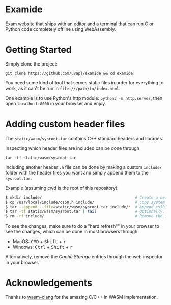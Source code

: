 # Examide

Exam website that ships with an editor and a terminal that can run C or Python
code completely offline using WebAssembly.

# Getting Started

Simply clone the project:

```
git clone https://github.com/uvapl/examide && cd examide
```

You need some kind of tool that serves static files in order for everything to
work, as it can't be run in `file:///path/to/index.html`.

One example is to use Python's http module: `python3 -m http.server`, then open
`localhost:8000` in your browser and enjoy.

# Adding custom header files

The `static/wasm/sysroot.tar` contains C++ standard headers and libraries.

Inspecting which header files are included can be done through

```
tar -tf static/wasm/sysroot.tar
```

Including another header `.h` file can be done by making a custom `include/`
folder with the header files you want and simply append them to the `sysroot.tar`.

Example (assuming cwd is the root of this repository):

```sh
$ mkdir include/                                         # Create a new include folder
$ cp /usr/local/include/cs50.h include/                  # Copy system local cs50.h to the include folder
$ tar --append --file=static/wasm/sysroot.tar include/*  # Append cs50.h to the sysroot.tar
$ tar -tf static/wasm/sysroot.tar | tail                 # Optionally, you can confirm your file has been added
$ rm -rf include/                                        # Remove the include folder
```

To see the changes, make sure to do a "hard refresh"" in your browser to see the
changes, which can be done in most browsers through:

- MacOS: <kbd>CMD</kbd> + <kbd>Shift</kbd> + <kbd>r</kbd>
- Windows: <kbd>Ctrl</kbd> + <kbd>Shift</kbd> + <kbd>r</kbd>

Alternatively, remove the *Cache Storage* entries through the web inspector in your browser.

# Acknowledgements

Thanks to [wasm-clang](https://github.com/binji/wasm-clang) for the amazing
C/C++ in WASM implementation.
